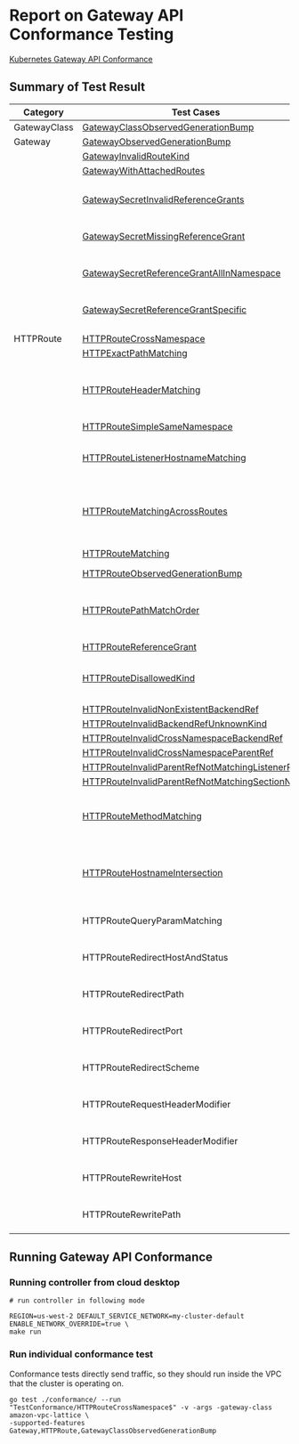 # Report on Gateway API Conformance Testing

[Kubernetes Gateway API Conformance](https://gateway-api.sigs.k8s.io/concepts/conformance/?h=conformance)

## Summary of Test Result

| Category | Test Cases | Status | Notes |
| - | - | - | - |
| GatewayClass | [GatewayClassObservedGenerationBump](https://github.com/kubernetes-sigs/gateway-api/blob/main/conformance/tests/gatewayclass-observed-generation-bump.go) | ok |
| Gateway | [GatewayObservedGenerationBump](https://github.com/kubernetes-sigs/gateway-api/blob/main/conformance/tests/gateway-observed-generation-bump.go) | ok |
| | [GatewayInvalidRouteKind](https://github.com/kubernetes-sigs/gateway-api/blob/main/conformance/tests/gateway-invalid-route-kind.go) | ok |
| | [GatewayWithAttachedRoutes](https://github.com/kubernetes-sigs/gateway-api/blob/main/conformance/tests/gateway-with-attached-routes.go) | ok |
| | | | |
| | [GatewaySecretInvalidReferenceGrants](https://github.com/kubernetes-sigs/gateway-api/blob/main/conformance/tests/gateway-secret-invalid-reference-grant.go) | N/A | VPC Lattice supports ACM certs |
| | [GatewaySecretMissingReferenceGrant](https://github.com/kubernetes-sigs/gateway-api/blob/main/conformance/tests/gateway-secret-missing-reference-grant.go) | N/A | VPC Lattice supports ACM certs |
| | [GatewaySecretReferenceGrantAllInNamespace](https://github.com/kubernetes-sigs/gateway-api/blob/main/conformance/tests/gateway-secret-reference-grant-all-in-namespace.go) | N/A | VPC Lattice supports ACM Certs |
| | [GatewaySecretReferenceGrantSpecific](https://github.com/kubernetes-sigs/gateway-api/blob/main/conformance/tests/gateway-secret-reference-grant-specific.go) | N/A | VPC Lattice supports ACM certs |
| | | | |
| HTTPRoute | [HTTPRouteCrossNamespace](https://github.com/kubernetes-sigs/gateway-api/blob/main/conformance/tests/httproute-cross-namespace.go) | ok |
| | [HTTPExactPathMatching](https://github.com/kubernetes-sigs/gateway-api/blob/main/conformance/tests/httproute-exact-path-matching.go) | ok |
| | [HTTPRouteHeaderMatching](https://github.com/kubernetes-sigs/gateway-api/blob/main/conformance/tests/httproute-header-matching.go) | fail | Test data exceeds Lattice limit on # of rules |
| | [HTTPRouteSimpleSameNamespace](https://github.com/kubernetes-sigs/gateway-api/blob/main/conformance/tests/httproute-simple-same-namespace.go) | ok |
| | [HTTPRouteListenerHostnameMatching](https://github.com/kubernetes-sigs/gateway-api/blob/main/conformance/tests/httproute-listener-hostname-matching.go) | N/A | Listener hostname not supported |
| | [HTTPRouteMatchingAcrossRoutes](https://github.com/kubernetes-sigs/gateway-api/blob/main/conformance/tests/httproute-matching-across-routes.go) | N/A | Custom domain name conflict not allowed |
| | [HTTPRouteMatching](https://github.com/kubernetes-sigs/gateway-api/blob/main/conformance/tests/httproute-matching.go) | fail | Route precedence |
| | [HTTPRouteObservedGenerationBump](https://github.com/kubernetes-sigs/gateway-api/blob/main/conformance/tests/httproute-observed-generation-bump.go) | ok |
| | [HTTPRoutePathMatchOrder](https://github.com/kubernetes-sigs/gateway-api/blob/main/conformance/tests/httproute-path-match-order.go) | fail | Test data exceeds Lattice limit on # of rules |
| | [HTTPRouteReferenceGrant](https://github.com/kubernetes-sigs/gateway-api/blob/main/conformance/tests/httproute-reference-grant.go) | N/A |
| | [HTTPRouteDisallowedKind](https://github.com/kubernetes-sigs/gateway-api/blob/main/conformance/tests/httproute-disallowed-kind.go) | N/A | Only HTTPRoute is supported |
| | [HTTPRouteInvalidNonExistentBackendRef](https://github.com/kubernetes-sigs/gateway-api/blob/main/conformance/tests/httproute-invalid-backendref-nonexistent.go) | fail | [#277](https://github.com/aws/aws-application-networking-k8s/issues/277) |
| | [HTTPRouteInvalidBackendRefUnknownKind](https://github.com/kubernetes-sigs/gateway-api/blob/main/conformance/tests/httproute-invalid-backendref-unknown-kind.go) | fail | [#277](https://github.com/aws/aws-application-networking-k8s/issues/277) |
| | [HTTPRouteInvalidCrossNamespaceBackendRef](https://github.com/kubernetes-sigs/gateway-api/blob/main/conformance/tests/httproute-invalid-cross-namespace-backend-ref.go) | fail | [#277](https://github.com/aws/aws-application-networking-k8s/issues/277) |
| | [HTTPRouteInvalidCrossNamespaceParentRef](https://github.com/kubernetes-sigs/gateway-api/blob/main/conformance/tests/httproute-invalid-cross-namespace-parent-ref.go)  | fail | [#277](https://github.com/aws/aws-application-networking-k8s/issues/277) |
| | [HTTPRouteInvalidParentRefNotMatchingListenerPort](https://github.com/kubernetes-sigs/gateway-api/blob/main/conformance/tests/httproute-invalid-parentref-not-matching-listener-port.go) | fail | [#277](https://github.com/aws/aws-application-networking-k8s/issues/277) |
| | [HTTPRouteInvalidParentRefNotMatchingSectionName](https://github.com/kubernetes-sigs/gateway-api/blob/main/conformance/tests/httproute-invalid-parentref-not-matching-section-name.go) | fail | [#277](https://github.com/aws/aws-application-networking-k8s/issues/277) |
| | | | |
| | [HTTPRouteMethodMatching](https://github.com/kubernetes-sigs/gateway-api/blob/main/conformance/tests/httproute-method-matching.go) | fail | not supported in controller yet. [#123](https://github.com/aws/aws-application-networking-k8s/issues/123) |
| | | | |
| | [HTTPRouteHostnameIntersection](https://github.com/kubernetes-sigs/gateway-api/blob/main/conformance/tests/httproute-hostname-intersection.go) | N/A | VPC lattice only supports one custom domain |
| | HTTPRouteQueryParamMatching | N/A | Not supported by lattice |
| | HTTPRouteRedirectHostAndStatus | N/A | Not supported by lattice |
| | HTTPRouteRedirectPath | N/A | Not supported by lattice |
| | HTTPRouteRedirectPort | N/A | Not supported by lattice | 
| | HTTPRouteRedirectScheme | N/A | Not supported by lattice |
| | HTTPRouteRequestHeaderModifier | N/A | Not supported by lattice |
| | HTTPRouteResponseHeaderModifier | N/A | Not supported by lattice |
| | HTTPRouteRewriteHost | N/A | Not supported by lattice |
| | HTTPRouteRewritePath | N/A | Not supported by lattice |

## Running Gateway API Conformance

### Running controller from cloud desktop

```
# run controller in following mode

REGION=us-west-2 DEFAULT_SERVICE_NETWORK=my-cluster-default ENABLE_NETWORK_OVERRIDE=true \
make run
```

### Run individual conformance test

Conformance tests directly send traffic, so they should run inside the VPC that the cluster is operating on.

```
go test ./conformance/ --run "TestConformance/HTTPRouteCrossNamespace$" -v -args -gateway-class amazon-vpc-lattice \
-supported-features Gateway,HTTPRoute,GatewayClassObservedGenerationBump

```






